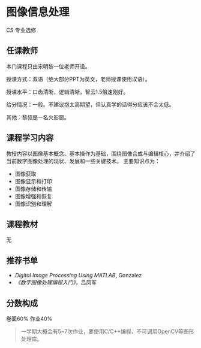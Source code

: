 # 图像信息处理 
<div class="badges">
<span class="badge cs-badge">CS 专业选修 </span>
</div>

## 任课教师
本门课程只由宋明黎一位老师开设。

授课方式：双语（绝大部分PPT为英文，老师授课使用汉语）。

授课水平：口齿清晰，逻辑清晰，智云1.5倍速刚好。

给分情况：一般。不建议抱太高期望，但认真学的话得分应该不会太低。

其他：黎叔是一名火影厨。


## 课程学习内容
教授内容以图像基本概念、基本操作为基础，围绕图像合成与编辑核心，并介绍了当前数字图像处理的现状、发展和一些关键技术。
主要知识点为：
 - 图像获取
 - 图像显示和打印
 - 图像存储和传输
 - 图像增强和恢复
 - 图像识别和理解



## 课程教材
无


## 推荐书单
-  *Digital Image Processing Using MATLAB*, Gonzalez
- *《数字图像处理编程入门》*，吕凤军


## 分数构成

卷面60%
作业40%
>一学期大概会有5~7次作业，要使用C/C++编程，不可调用OpenCV等图形处理库。



